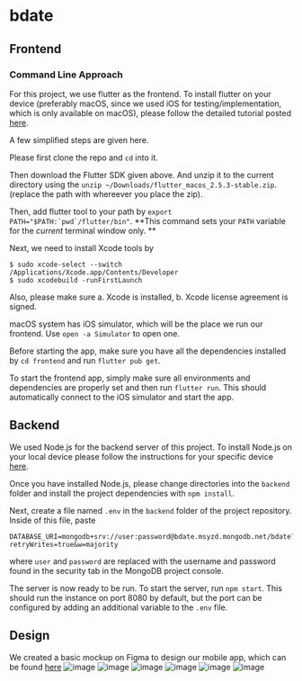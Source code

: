 # bdate

## Frontend 

### Command Line Approach

For this project, we use flutter as the frontend. To install flutter on your device (preferably macOS, since we used iOS for testing/implementation, which is only available on macOS), please follow the detailed tutorial posted [here](https://docs.flutter.dev/get-started/install/macos).

A few simplified steps are given here.

Please first clone the repo and `cd` into it.

Then download the Flutter SDK given above. And unzip it to the current directory using the `unzip ~/Downloads/flutter_macos_2.5.3-stable.zip`. (replace the path with whereever you place the zip).

Then, add flutter tool to your path by ```export PATH="$PATH:`pwd`/flutter/bin"```. **This command sets your `PATH` variable for the *current* terminal window only. **

Next, we need to install Xcode tools by 

```shell
$ sudo xcode-select --switch /Applications/Xcode.app/Contents/Developer
$ sudo xcodebuild -runFirstLaunch
```

Also, please make sure a. Xcode is installed, b. Xcode license agreement is signed.

macOS system has iOS simulator, which will be the place we run our frontend. Use `open -a Simulator` to open one.

Before starting the app, make sure you have all the dependencies installed by `cd frontend` and run `flutter pub get`.

To start the frontend app, simply make sure all environments and dependencies are properly set and then run `flutter run`. This should automatically connect to the iOS simulator and start the app.
## Backend

We used Node.js for the backend server of this project. To install Node.js on your local device please follow the instructions for your specific device [here](https://nodejs.org/en/download/).

Once you have installed Node.js, please change directories into the `backend` folder and install the project dependencies with `npm install`.

Next, create a file named `.env` in the `backend` folder of the project repository. Inside of this file, paste

```
DATABASE_URI=mongodb+srv://user:password@bdate.msyzd.mongodb.net/bdate?retryWrites=true&w=majority
```
where `user` and `password` are replaced with the username and password found in the security tab in the MongoDB project console.

The server is now ready to be run. To start the server, run `npm start`. This should run the instance on port 8080 by default, but the port can be configured by adding an additional variable to the `.env` file.

## Design

We created a basic mockup on Figma to design our mobile app, which can be found [here](https://www.figma.com/file/lWIAWTifz5P3y7X1FU4UE4/bdate?node-id=0%3A1)
![image](https://user-images.githubusercontent.com/43976583/144181343-ca5e02c8-28d1-4178-b4d8-215eac7f6073.png)
![image](https://user-images.githubusercontent.com/43976583/144181379-f6e3b8e4-6aba-44c6-8815-518dd10f29d1.png)
![image](https://user-images.githubusercontent.com/43976583/144181413-c180b355-648b-4e38-b993-9f439a0ec6e4.png)
![image](https://user-images.githubusercontent.com/43976583/144181441-885bbfb6-62d1-41f1-ac0c-bd2e21ff5545.png)
![image](https://user-images.githubusercontent.com/43976583/144181457-016976d4-39d2-4124-b02e-f018d52321d7.png)
![image](https://user-images.githubusercontent.com/43976583/144181473-34d03e55-7b03-4646-b9cf-3898ab813259.png)
